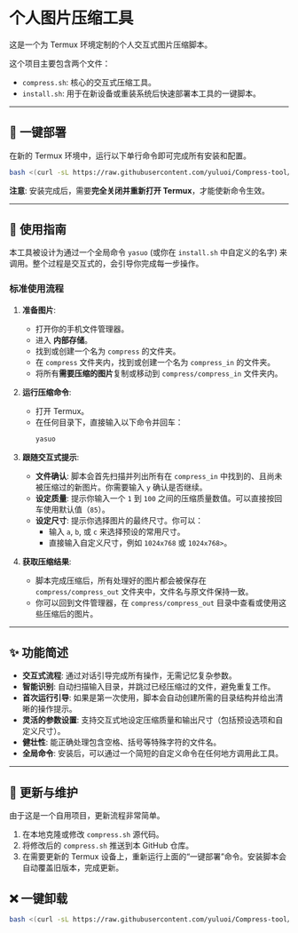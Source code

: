# 个人图片压缩工具

这是一个为 Termux 环境定制的个人交互式图片压缩脚本。

这个项目主要包含两个文件：
- `compress.sh`: 核心的交互式压缩工具。
- `install.sh`: 用于在新设备或重装系统后快速部署本工具的一键脚本。

---

## 🚀 一键部署

在新的 Termux 环境中，运行以下单行命令即可完成所有安装和配置。

```bash
bash <(curl -sL https://raw.githubusercontent.com/yuluoi/Compress-tool/main/install.sh)
```
**注意**: 安装完成后，需要**完全关闭并重新打开 Termux**，才能使新命令生效。

---

## 📖 使用指南

本工具被设计为通过一个全局命令 `yasuo` (或你在 `install.sh` 中自定义的名字) 来调用。整个过程是交互式的，会引导你完成每一步操作。

### 标准使用流程

1.  **准备图片**:
    *   打开你的手机文件管理器。
    *   进入 **内部存储**。
    *   找到或创建一个名为 `compress` 的文件夹。
    *   在 `compress` 文件夹内，找到或创建一个名为 `compress_in` 的文件夹。
    *   将所有**需要压缩的图片**复制或移动到 `compress/compress_in` 文件夹内。

2.  **运行压缩命令**:
    *   打开 Termux。
    *   在任何目录下，直接输入以下命令并回车：
        ```bash
        yasuo
        ```

3.  **跟随交互式提示**:
    *   **文件确认**: 脚本会首先扫描并列出所有在 `compress_in` 中找到的、且尚未被压缩过的新图片。你需要输入 `y` 确认是否继续。
    *   **设定质量**: 提示你输入一个 `1` 到 `100` 之间的压缩质量数值。可以直接按回车使用默认值（`85`）。
    *   **设定尺寸**: 提示你选择图片的最终尺寸。你可以：
        *   输入 `a`, `b`, 或 `c` 来选择预设的常用尺寸。
        *   直接输入自定义尺寸，例如 `1024x768` 或 `1024x768>`。

4.  **获取压缩结果**:
    *   脚本完成压缩后，所有处理好的图片都会被保存在 `compress/compress_out` 文件夹中，文件名与原文件保持一致。
    *   你可以回到文件管理器，在 `compress/compress_out` 目录中查看或使用这些压缩后的图片。

---

## ✨ 功能简述

*   **交互式流程**: 通过对话引导完成所有操作，无需记忆复杂参数。
*   **智能识别**: 自动扫描输入目录，并跳过已经压缩过的文件，避免重复工作。
*   **首次运行引导**: 如果是第一次使用，脚本会自动创建所需的目录结构并给出清晰的操作提示。
*   **灵活的参数设置**: 支持交互式地设定压缩质量和输出尺寸（包括预设选项和自定义尺寸）。
*   **健壮性**: 能正确处理包含空格、括号等特殊字符的文件名。
*   **全局命令**: 安装后，可以通过一个简短的自定义命令在任何地方调用此工具。

---

## 🔧 更新与维护

由于这是一个自用项目，更新流程非常简单。

1.  在本地克隆或修改 `compress.sh` 源代码。
2.  将修改后的 `compress.sh` 推送到本 GitHub 仓库。
3.  在需要更新的 Termux 设备上，重新运行上面的“一键部署”命令。安装脚本会自动覆盖旧版本，完成更新。

## ❌ 一键卸载

```bash
bash <(curl -sL https://raw.githubusercontent.com/yuluoi/Compress-tool/main/uninstall.sh)
```
